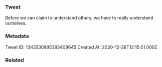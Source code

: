 ### Tweet
Before we can claim to understand others, we have to really understand ourselves.

### Metadata
Tweet ID: 1343530895383408645
Created At: 2020-12-28T12:15:01.000Z

### Related

